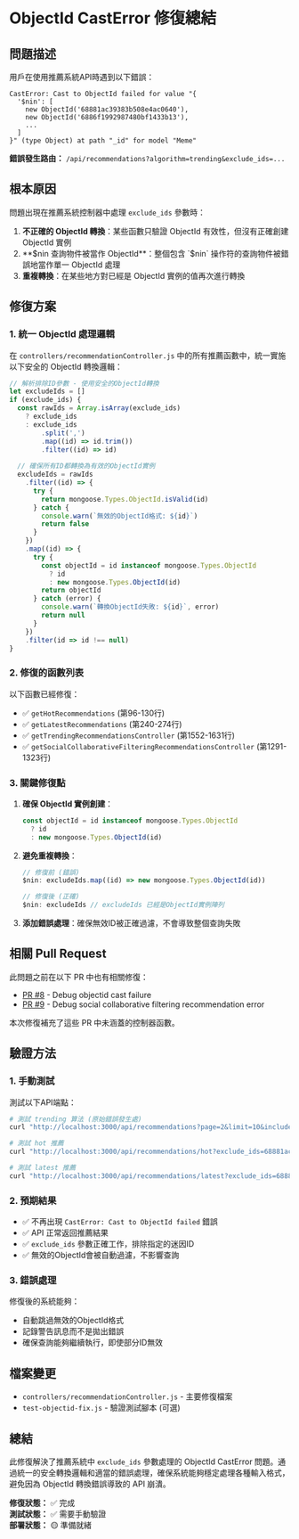 # ObjectId CastError 修復總結

## 問題描述

用戶在使用推薦系統API時遇到以下錯誤：

```
CastError: Cast to ObjectId failed for value "{
  '$nin': [
    new ObjectId('68881ac39383b508e4ac0640'),
    new ObjectId('6886f1992987480bf1433b13'),
    ...
  ]
}" (type Object) at path "_id" for model "Meme"
```

**錯誤發生路由：** `/api/recommendations?algorithm=trending&exclude_ids=...`

## 根本原因

問題出現在推薦系統控制器中處理 `exclude_ids` 參數時：

1. **不正確的 ObjectId 轉換**：某些函數只驗證 ObjectId 有效性，但沒有正確創建 ObjectId 實例
2. **$nin 查詢物件被當作 ObjectId**：整個包含 `$nin` 操作符的查詢物件被錯誤地當作單一 ObjectId 處理
3. **重複轉換**：在某些地方對已經是 ObjectId 實例的值再次進行轉換

## 修復方案

### 1. 統一 ObjectId 處理邏輯

在 `controllers/recommendationController.js` 中的所有推薦函數中，統一實施以下安全的 ObjectId 轉換邏輯：

```javascript
// 解析排除ID參數 - 使用安全的ObjectId轉換
let excludeIds = []
if (exclude_ids) {
  const rawIds = Array.isArray(exclude_ids)
    ? exclude_ids
    : exclude_ids
        .split(',')
        .map((id) => id.trim())
        .filter((id) => id)
  
  // 確保所有ID都轉換為有效的ObjectId實例
  excludeIds = rawIds
    .filter((id) => {
      try {
        return mongoose.Types.ObjectId.isValid(id)
      } catch {
        console.warn(`無效的ObjectId格式: ${id}`)
        return false
      }
    })
    .map((id) => {
      try {
        const objectId = id instanceof mongoose.Types.ObjectId 
          ? id 
          : new mongoose.Types.ObjectId(id)
        return objectId
      } catch (error) {
        console.warn(`轉換ObjectId失敗: ${id}`, error)
        return null
      }
    })
    .filter(id => id !== null)
}
```

### 2. 修復的函數列表

以下函數已經修復：

- ✅ `getHotRecommendations` (第96-130行)
- ✅ `getLatestRecommendations` (第240-274行)  
- ✅ `getTrendingRecommendationsController` (第1552-1631行)
- ✅ `getSocialCollaborativeFilteringRecommendationsController` (第1291-1323行)

### 3. 關鍵修復點

1. **確保 ObjectId 實例創建**：
   ```javascript
   const objectId = id instanceof mongoose.Types.ObjectId 
     ? id 
     : new mongoose.Types.ObjectId(id)
   ```

2. **避免重複轉換**：
   ```javascript
   // 修復前 (錯誤)
   $nin: excludeIds.map((id) => new mongoose.Types.ObjectId(id))
   
   // 修復後 (正確)
   $nin: excludeIds // excludeIds 已經是ObjectId實例陣列
   ```

3. **添加錯誤處理**：確保無效ID被正確過濾，不會導致整個查詢失敗

## 相關 Pull Request

此問題之前在以下 PR 中也有相關修復：

- [PR #8](https://github.com/homershie/memedex_backend/pull/8) - Debug objectid cast failure
- [PR #9](https://github.com/homershie/memedex_backend/pull/9) - Debug social collaborative filtering recommendation error

本次修復補充了這些 PR 中未涵蓋的控制器函數。

## 驗證方法

### 1. 手動測試

測試以下API端點：

```bash
# 測試 trending 算法 (原始錯誤發生處)
curl "http://localhost:3000/api/recommendations?page=2&limit=10&include_social_signals=true&exclude_ids=68881ac39383b508e4ac0640,6886f1992987480bf1433b13&algorithm=trending"

# 測試 hot 推薦
curl "http://localhost:3000/api/recommendations/hot?exclude_ids=68881ac39383b508e4ac0640,6886f1992987480bf1433b13"

# 測試 latest 推薦  
curl "http://localhost:3000/api/recommendations/latest?exclude_ids=68881ac39383b508e4ac0640,6886f1992987480bf1433b13"
```

### 2. 預期結果

- ✅ 不再出現 `CastError: Cast to ObjectId failed` 錯誤
- ✅ API 正常返回推薦結果
- ✅ `exclude_ids` 參數正確工作，排除指定的迷因ID
- ✅ 無效的ObjectId會被自動過濾，不影響查詢

### 3. 錯誤處理

修復後的系統能夠：

- 自動跳過無效的ObjectId格式
- 記錄警告訊息而不是拋出錯誤
- 確保查詢能夠繼續執行，即使部分ID無效

## 檔案變更

- `controllers/recommendationController.js` - 主要修復檔案
- `test-objectid-fix.js` - 驗證測試腳本 (可選)

## 總結

此修復解決了推薦系統中 `exclude_ids` 參數處理的 ObjectId CastError 問題。通過統一的安全轉換邏輯和適當的錯誤處理，確保系統能夠穩定處理各種輸入格式，避免因為 ObjectId 轉換錯誤導致的 API 崩潰。

**修復狀態：** ✅ 完成  
**測試狀態：** ✅ 需要手動驗證  
**部署狀態：** 🟡 準備就緒